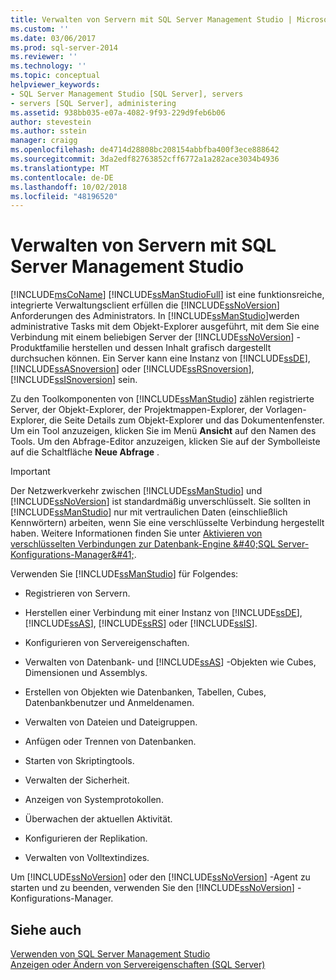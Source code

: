 ```yaml
---
title: Verwalten von Servern mit SQL Server Management Studio | Microsoft-Dokumentation
ms.custom: ''
ms.date: 03/06/2017
ms.prod: sql-server-2014
ms.reviewer: ''
ms.technology: ''
ms.topic: conceptual
helpviewer_keywords:
- SQL Server Management Studio [SQL Server], servers
- servers [SQL Server], administering
ms.assetid: 938bb035-e07a-4082-9f93-229d9feb6b06
author: stevestein
ms.author: sstein
manager: craigg
ms.openlocfilehash: de4714d28808bc208154abbfba400f3ece888642
ms.sourcegitcommit: 3da2edf82763852cff6772a1a282ace3034b4936
ms.translationtype: MT
ms.contentlocale: de-DE
ms.lasthandoff: 10/02/2018
ms.locfileid: "48196520"
---
```

# <a name="administer-servers-with-sql-server-management-studio"></a>Verwalten von Servern mit SQL Server Management Studio
  [!INCLUDE[msCoName](../includes/msconame-md.md)] [!INCLUDE[ssManStudioFull](../includes/ssmanstudiofull-md.md)] ist eine funktionsreiche, integrierte Verwaltungsclient erfüllen die [!INCLUDE[ssNoVersion](../includes/ssnoversion-md.md)] Anforderungen des Administrators. In [!INCLUDE[ssManStudio](../includes/ssmanstudio-md.md)]werden administrative Tasks mit dem Objekt-Explorer ausgeführt, mit dem Sie eine Verbindung mit einem beliebigen Server der [!INCLUDE[ssNoVersion](../includes/ssnoversion-md.md)] -Produktfamilie herstellen und dessen Inhalt grafisch dargestellt durchsuchen können. Ein Server kann eine Instanz von [!INCLUDE[ssDE](../includes/ssde-md.md)], [!INCLUDE[ssASnoversion](../includes/ssasnoversion-md.md)] oder [!INCLUDE[ssRSnoversion](../includes/ssrsnoversion-md.md)], [!INCLUDE[ssISnoversion](../includes/ssisnoversion-md.md)] sein.  
  
 Zu den Toolkomponenten von [!INCLUDE[ssManStudio](../includes/ssmanstudio-md.md)] zählen registrierte Server, der Objekt-Explorer, der Projektmappen-Explorer, der Vorlagen-Explorer, die Seite Details zum Objekt-Explorer und das Dokumentenfenster. Um ein Tool anzuzeigen, klicken Sie im Menü **Ansicht** auf den Namen des Tools. Um den Abfrage-Editor anzuzeigen, klicken Sie auf der Symbolleiste auf die Schaltfläche **Neue Abfrage** .  
  
> [!IMPORTANT]  
>  Der Netzwerkverkehr zwischen [!INCLUDE[ssManStudio](../includes/ssmanstudio-md.md)] und [!INCLUDE[ssNoVersion](../includes/ssnoversion-md.md)] ist standardmäßig unverschlüsselt. Sie sollten in [!INCLUDE[ssManStudio](../includes/ssmanstudio-md.md)] nur mit vertraulichen Daten (einschließlich Kennwörtern) arbeiten, wenn Sie eine verschlüsselte Verbindung hergestellt haben. Weitere Informationen finden Sie unter [Aktivieren von verschlüsselten Verbindungen zur Datenbank-Engine &amp;#40;SQL Server-Konfigurations-Manager&amp;#41;](../database-engine/configure-windows/enable-encrypted-connections-to-the-database-engine.md).  
  
 Verwenden Sie [!INCLUDE[ssManStudio](../includes/ssmanstudio-md.md)] für Folgendes:  
  
-   Registrieren von Servern.  
  
-   Herstellen einer Verbindung mit einer Instanz von [!INCLUDE[ssDE](../includes/ssde-md.md)], [!INCLUDE[ssAS](../includes/ssas-md.md)], [!INCLUDE[ssRS](../includes/ssrs.md)] oder [!INCLUDE[ssIS](../includes/ssis-md.md)].  
  
-   Konfigurieren von Servereigenschaften.  
  
-   Verwalten von Datenbank- und [!INCLUDE[ssAS](../includes/ssas-md.md)] -Objekten wie Cubes, Dimensionen und Assemblys.  
  
-   Erstellen von Objekten wie Datenbanken, Tabellen, Cubes, Datenbankbenutzer und Anmeldenamen.  
  
-   Verwalten von Dateien und Dateigruppen.  
  
-   Anfügen oder Trennen von Datenbanken.  
  
-   Starten von Skriptingtools.  
  
-   Verwalten der Sicherheit.  
  
-   Anzeigen von Systemprotokollen.  
  
-   Überwachen der aktuellen Aktivität.  
  
-   Konfigurieren der Replikation.  
  
-   Verwalten von Volltextindizes.  
  
 Um [!INCLUDE[ssNoVersion](../includes/ssnoversion-md.md)] oder den [!INCLUDE[ssNoVersion](../includes/ssnoversion-md.md)] -Agent zu starten und zu beenden, verwenden Sie den [!INCLUDE[ssNoVersion](../includes/ssnoversion-md.md)] -Konfigurations-Manager.  
  
## <a name="see-also"></a>Siehe auch  
 [Verwenden von SQL Server Management Studio](../database-engine/use-sql-server-management-studio.md)   
 [Anzeigen oder Ändern von Servereigenschaften &#40;SQL Server&#41;](../database-engine/configure-windows/view-or-change-server-properties-sql-server.md)  
  
  
